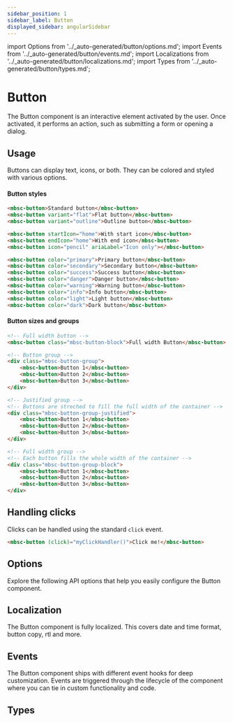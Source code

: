 ```yaml
---
sidebar_position: 1
sidebar_label: Button
displayed_sidebar: angularSidebar
---
```


import Options from '../\_auto-generated/button/options.md';
import Events from '../\_auto-generated/button/events.md';
import Localizations from '../\_auto-generated/button/localizations.md';
import Types from '../\_auto-generated/button/types.md';

# Button

The Button component is an interactive element activated by the user.
Once activated, it performs an action, such as submitting a form or opening a dialog.

## Usage

Buttons can display text, icons, or both. They can be colored and styled with various options.

#### Button styles

```html title="Button variations"
<mbsc-button>Standard button</mbsc-button>
<mbsc-button variant="flat">Flat button</mbsc-button>
<mbsc-button variant="outline">Outline button</mbsc-button>

<mbsc-button startIcon="home">With start icon</mbsc-button>
<mbsc-button endIcon="home">With end icon</mbsc-button>
<mbsc-button icon="pencil" ariaLabel="Icon only"></mbsc-button>

<mbsc-button color="primary">Primary button</mbsc-button>
<mbsc-button color="secondary">Secondary button</mbsc-button>
<mbsc-button color="success">Success button</mbsc-button>
<mbsc-button color="danger">Danger button</mbsc-button>
<mbsc-button color="warning">Warning button</mbsc-button>
<mbsc-button color="info">Info button</mbsc-button>
<mbsc-button color="light">Light button</mbsc-button>
<mbsc-button color="dark">Dark button</mbsc-button>
```

#### Button sizes and groups

```html
<!-- Full width button -->
<mbsc-button class="mbsc-button-block">Full width Button</mbsc-button>

<!-- Button group -->
<div class="mbsc-button-group">
    <mbsc-button>Button 1</mbsc-button>
    <mbsc-button>Button 2</mbsc-button>
    <mbsc-button>Button 3</mbsc-button>
</div>

<!-- Justified group -->
<!-- Buttons are streched to fill the full width of the container -->
<div class="mbsc-button-group-justified">
    <mbsc-button>Button 1</mbsc-button>
    <mbsc-button>Button 2</mbsc-button>
    <mbsc-button>Button 3</mbsc-button>
</div>

<!-- Full width group -->
<!-- Each button fills the whole width of the container -->
<div class="mbsc-button-group-block">
    <mbsc-button>Button 1</mbsc-button>
    <mbsc-button>Button 2</mbsc-button>
    <mbsc-button>Button 3</mbsc-button>
</div>
```

## Handling clicks

Clicks can be handled using the standard `click` event.

```html
<mbsc-button (click)="myClickHandler()">Click me!</mbsc-button>
```

<div className="option-list">

## Options
Explore the following API options that help you easily configure the Button component.

<Options />

## Localization
The Button component is fully localized. This covers date and time format, button copy, rtl and more.

<Localizations />

## Events
The Button component ships with different event hooks for deep customization. Events are triggered through the lifecycle of the component where you can tie in custom functionality and code.

<Events />

## Types

<Types />

</div>
